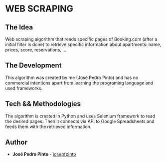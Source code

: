 # WEB SCRAPING

## The Idea

Web scraping algorithm that reads specific pages of Booking.com (after a initial filter is done) to retrieve specific information about apartments: name, prices, score, reservations, ...


## The Development

This algorithm was created by me (José Pedro Pinto) and has no commercial intentions apart from learning the programing language and used frameworks.


## Tech && Methodologies

The algorithm is created in Python and uses Selenium framework to read the desired pages.
Then it connects via API to Google Spreadsheets and feeds them with the retrieved information.


## Author

* **José Pedro Pinto** - [josepfpinto](https://github.com/josepfpinto)
